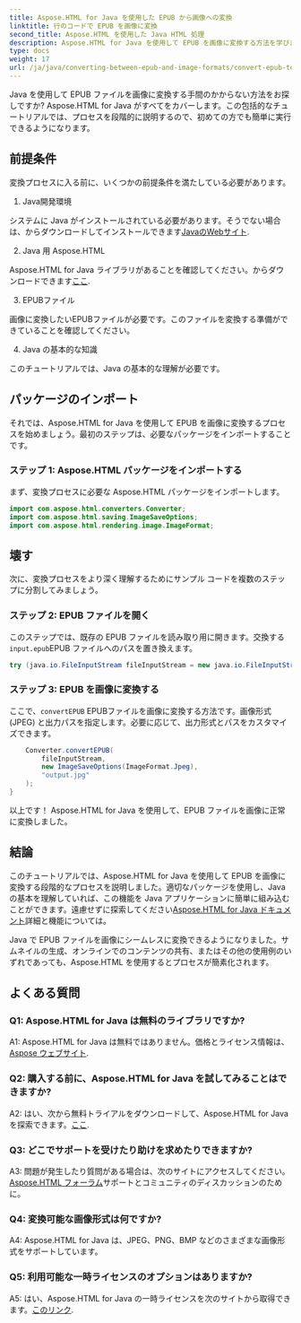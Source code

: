 ```yaml
---
title: Aspose.HTML for Java を使用した EPUB から画像への変換
linktitle: 行のコードで EPUB を画像に変換
second_title: Aspose.HTML を使用した Java HTML 処理
description: Aspose.HTML for Java を使用して EPUB を画像に変換する方法を学びます。簡単に変換するためのステップバイステップのガイド。
type: docs
weight: 17
url: /ja/java/converting-between-epub-and-image-formats/convert-epub-to-image-single-line/
---
```

Java を使用して EPUB ファイルを画像に変換する手間のかからない方法をお探しですか? Aspose.HTML for Java がすべてをカバーします。この包括的なチュートリアルでは、プロセスを段階的に説明するので、初めての方でも簡単に実行できるようになります。 

## 前提条件

変換プロセスに入る前に、いくつかの前提条件を満たしている必要があります。

1. Java開発環境

システムに Java がインストールされている必要があります。そうでない場合は、からダウンロードしてインストールできます[JavaのWebサイト](https://www.java.com/en/download/).

2. Java 用 Aspose.HTML

Aspose.HTML for Java ライブラリがあることを確認してください。からダウンロードできます[ここ](https://releases.aspose.com/html/java/).

3. EPUBファイル

画像に変換したいEPUBファイルが必要です。このファイルを変換する準備ができていることを確認してください。

4. Java の基本的な知識

このチュートリアルでは、Java の基本的な理解が必要です。

## パッケージのインポート

それでは、Aspose.HTML for Java を使用して EPUB を画像に変換するプロセスを始めましょう。最初のステップは、必要なパッケージをインポートすることです。

### ステップ 1: Aspose.HTML パッケージをインポートする

まず、変換プロセスに必要な Aspose.HTML パッケージをインポートします。

```java
import com.aspose.html.converters.Converter;
import com.aspose.html.saving.ImageSaveOptions;
import com.aspose.html.rendering.image.ImageFormat;
```

## 壊す

次に、変換プロセスをより深く理解するためにサンプル コードを複数のステップに分割してみましょう。

### ステップ 2: EPUB ファイルを開く

このステップでは、既存の EPUB ファイルを読み取り用に開きます。交換する`input.epub`EPUB ファイルへのパスを置き換えます。

```java
try (java.io.FileInputStream fileInputStream = new java.io.FileInputStream("input.epub")) {
```

### ステップ 3: EPUB を画像に変換する

ここで、`convertEPUB` EPUBファイルを画像に変換する方法です。画像形式 (JPEG) と出力パスを指定します。必要に応じて、出力形式とパスをカスタマイズできます。

```java
    Converter.convertEPUB(
        fileInputStream,
        new ImageSaveOptions(ImageFormat.Jpeg),
        "output.jpg"
    );
}
```

以上です！ Aspose.HTML for Java を使用して、EPUB ファイルを画像に正常に変換しました。

## 結論

このチュートリアルでは、Aspose.HTML for Java を使用して EPUB を画像に変換する段階的なプロセスを説明しました。適切なパッケージを使用し、Java の基本を理解していれば、この機能を Java アプリケーションに簡単に組み込むことができます。遠慮せずに探索してください[Aspose.HTML for Java ドキュメント](https://reference.aspose.com/html/java/)詳細と機能については。

Java で EPUB ファイルを画像にシームレスに変換できるようになりました。サムネイルの生成、オンラインでのコンテンツの共有、またはその他の使用例のいずれであっても、Aspose.HTML を使用するとプロセスが簡素化されます。

## よくある質問

### Q1: Aspose.HTML for Java は無料のライブラリですか?

 A1: Aspose.HTML for Java は無料ではありません。価格とライセンス情報は、[Aspose ウェブサイト](https://purchase.aspose.com/buy).

### Q2: 購入する前に、Aspose.HTML for Java を試してみることはできますか?

 A2: はい、次から無料トライアルをダウンロードして、Aspose.HTML for Java を探索できます。[ここ](https://releases.aspose.com/html/java).

### Q3: どこでサポートを受けたり助けを求めたりできますか?

 A3: 問題が発生したり質問がある場合は、次のサイトにアクセスしてください。[Aspose.HTML フォーラム](https://forum.aspose.com/)サポートとコミュニティのディスカッションのために。

### Q4: 変換可能な画像形式は何ですか?

A4: Aspose.HTML for Java は、JPEG、PNG、BMP などのさまざまな画像形式をサポートしています。

### Q5: 利用可能な一時ライセンスのオプションはありますか?

 A5: はい、Aspose.HTML for Java の一時ライセンスを次のサイトから取得できます。[このリンク](https://purchase.aspose.com/temporary-license/).